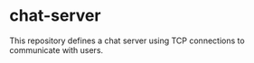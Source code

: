 # chat-server

This repository defines a chat server using TCP connections to communicate with users.
